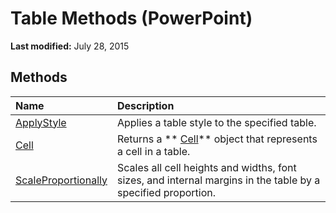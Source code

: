 
# Table Methods (PowerPoint)

 **Last modified:** July 28, 2015


## Methods



|**Name**|**Description**|
|:-----|:-----|
| [ApplyStyle](3e03bee2-d066-8687-f0cb-3b2460f44bbf.md)|Applies a table style to the specified table.|
| [Cell](31a2908b-7a33-994d-860a-e01da62729e7.md)|Returns a  ** [Cell](e89e5d69-33b1-d7b1-0a6c-4dfd8b676977.md)** object that represents a cell in a table.|
| [ScaleProportionally](1c703fe7-d657-5588-1991-23304a5b2bda.md)|Scales all cell heights and widths, font sizes, and internal margins in the table by a specified proportion.|
